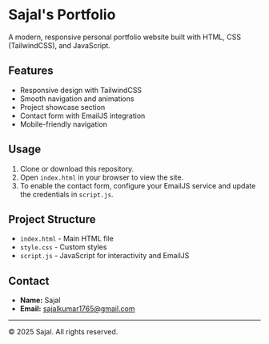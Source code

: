 # Sajal's Portfolio

A modern, responsive personal portfolio website built with HTML, CSS (TailwindCSS), and JavaScript.

## Features
- Responsive design with TailwindCSS
- Smooth navigation and animations
- Project showcase section
- Contact form with EmailJS integration
- Mobile-friendly navigation

## Usage
1. Clone or download this repository.
2. Open `index.html` in your browser to view the site.
3. To enable the contact form, configure your EmailJS service and update the credentials in `script.js`.

## Project Structure
- `index.html` - Main HTML file
- `style.css` - Custom styles
- `script.js` - JavaScript for interactivity and EmailJS

## Contact
- **Name:** Sajal
- **Email:** sajalkumar1765@gmail.com

---
© 2025 Sajal. All rights reserved. 